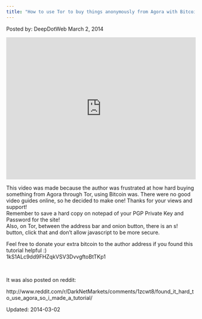 ```yaml
---
title: "How to use Tor to buy things anonymously from Agora with Bitcoin!"
---
```


Posted by: DeepDotWeb
<span>March 2, 2014</span>


<iframe width="507" height="380" src="http://www.youtube.com/embed/GrL81kK8ehY?feature=oembed" frameborder="0" allowfullscreen></iframe> 


<p>This video was made because the author was frustrated at how hard buying something from Agora through Tor, using Bitcoin was. There were no good video guides online, so he decided to make one! Thanks for your views and support!<br/>
    Remember to save a hard copy on notepad of your PGP Private Key and Password for the site!<br/>
    Also, on Tor, between the address bar and onion button, there is an s! button, click that and don&#8217;t allow javascript to be more secure.</p>
<p>Feel free to donate your extra bitcoin to the author address if you found this tutorial helpful :)<br/>
    1kS1ALc9dd9FHZqkVSV3DvvgftoBtTKp1</p>
<p>&nbsp;</p>
<p>It was also posted on reddit:</p>
<p>http://www.reddit.com/r/DarkNetMarkets/comments/1zcwt8/found_it_hard_to_use_agora_so_i_made_a_tutorial/</p>
</div>

Updated: 2014-03-02
    
